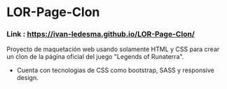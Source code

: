 # LOR-Page-Clon
### Link  :  https://ivan-ledesma.github.io/LOR-Page-Clon/

Proyecto de maquetación web usando solamente HTML y CSS para crear un clon de la página oficial del juego "Legends of Runaterra".
- Cuenta con tecnologias de CSS como bootstrap, SASS y responsive design.
